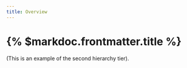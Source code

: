 ```yaml
---
title: Overview
---
```


# {% $markdoc.frontmatter.title %}

(This is an example of the second hierarchy tier).

